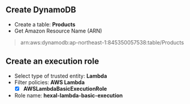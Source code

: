 ## Create DynamoDB
- Create a table: **Products**
- Get Amazon Resource Name (ARN)
> arn:aws:dynamodb:ap-northeast-1:845350057538:table/Products

## Create an execution role
- Select type of trusted entity: **Lambda**
- Filter policies: **AWS Lambda**
  - [x] **AWSLambdaBasicExecutionRole**
- Role name: **hexal-lambda-basic-execution**
